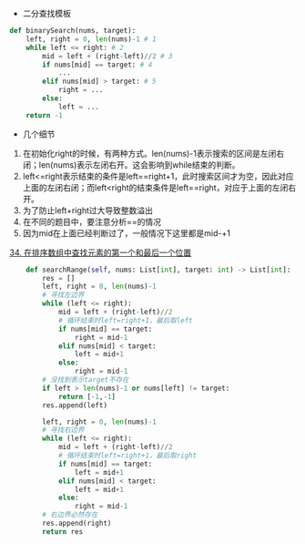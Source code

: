 * 二分查找模板
```python
def binarySearch(nums, target):
    left, right = 0, len(nums)-1 # 1
    while left <= right: # 2
        mid = left + (right-left)//2 # 3
        if nums[mid] == target: # 4
            ...
        elif nums[mid] > target: # 5
            right = ...
        else:
            left = ...
    return -1
```
* 几个细节
1. 在初始化right的时候，有两种方式。len(nums)-1表示搜索的区间是左闭右闭；len(nums)表示左闭右开。这会影响到while结束的判断。
2. left<=right表示结束的条件是left==right+1，此时搜索区间才为空，因此对应上面的左闭右闭；而left<right的结束条件是left==right，对应于上面的左闭右开。
3. 为了防止left+right过大导致整数溢出
4. 在不同的题目中，要注意分析==的情况
5. 因为mid在上面已经判断过了，一般情况下这里都是mid-+1

[34. 在排序数组中查找元素的第一个和最后一个位置](https://leetcode-cn.com/problems/find-first-and-last-position-of-element-in-sorted-array/)
```python
    def searchRange(self, nums: List[int], target: int) -> List[int]:
        res = []
        left, right = 0, len(nums)-1
        # 寻找左边界
        while (left <= right):
            mid = left + (right-left)//2
            # 循环结束时left=right+1，最后取left
            if nums[mid] == target:
                right = mid-1
            elif nums[mid] < target:
                left = mid+1
            else:
                right = mid-1
        # 没找到表示target不存在
        if left > len(nums)-1 or nums[left] != target:
            return [-1,-1]
        res.append(left)

        left, right = 0, len(nums)-1
        # 寻找右边界
        while (left <= right):
            mid = left + (right-left)//2
            # 循环结束时left=right+1，最后取right
            if nums[mid] == target:
                left = mid+1
            elif nums[mid] < target:
                left = mid+1
            else:
                right = mid-1
        # 右边界必然存在
        res.append(right)
        return res
```
